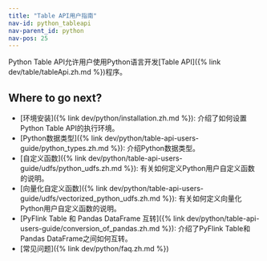 ```yaml
---
title: "Table API用户指南"
nav-id: python_tableapi
nav-parent_id: python
nav-pos: 25
---
```

<!--
Licensed to the Apache Software Foundation (ASF) under one
or more contributor license agreements.  See the NOTICE file
distributed with this work for additional information
regarding copyright ownership.  The ASF licenses this file
to you under the Apache License, Version 2.0 (the
"License"); you may not use this file except in compliance
with the License.  You may obtain a copy of the License at

  http://www.apache.org/licenses/LICENSE-2.0

Unless required by applicable law or agreed to in writing,
software distributed under the License is distributed on an
"AS IS" BASIS, WITHOUT WARRANTIES OR CONDITIONS OF ANY
KIND, either express or implied.  See the License for the
specific language governing permissions and limitations
under the License.
-->

Python Table API允许用户使用Python语言开发[Table API]({% link dev/table/tableApi.zh.md %})程序。

## Where to go next?

- [环境安装]({% link dev/python/installation.zh.md %}): 介绍了如何设置Python Table API的执行环境。
- [Python数据类型]({% link dev/python/table-api-users-guide/python_types.zh.md %}): 介绍Python数据类型。
- [自定义函数]({% link dev/python/table-api-users-guide/udfs/python_udfs.zh.md %}): 有关如何定义Python用户自定义函数的说明。
- [向量化自定义函数]({% link dev/python/table-api-users-guide/udfs/vectorized_python_udfs.zh.md %}): 有关如何定义向量化Python用户自定义函数的说明。
- [PyFlink Table 和 Pandas DataFrame 互转]({% link dev/python/table-api-users-guide/conversion_of_pandas.zh.md %}): 介绍了PyFlink Table和Pandas DataFrame之间如何互转。
- [常见问题]({% link dev/python/faq.zh.md %})
